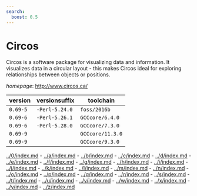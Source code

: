 ```yaml
---
search:
  boost: 0.5
---
```

# Circos

Circos is a software package for visualizing data and information.  It visualizes data in a circular layout - this makes Circos ideal for exploring  relationships between objects or positions.

*homepage*: <http://www.circos.ca/>

version | versionsuffix | toolchain
--------|---------------|----------
``0.69-5`` | ``-Perl-5.24.0`` | ``foss/2016b``
``0.69-6`` | ``-Perl-5.26.1`` | ``GCCcore/6.4.0``
``0.69-6`` | ``-Perl-5.28.0`` | ``GCCcore/7.3.0``
``0.69-9`` |  | ``GCCcore/11.3.0``
``0.69-9`` |  | ``GCCcore/9.3.0``

[../0/index.md](0) - [../a/index.md](a) - [../b/index.md](b) - [../c/index.md](c) - [../d/index.md](d) - [../e/index.md](e) - [../f/index.md](f) - [../g/index.md](g) - [../h/index.md](h) - [../i/index.md](i) - [../j/index.md](j) - [../k/index.md](k) - [../l/index.md](l) - [../m/index.md](m) - [../n/index.md](n) - [../o/index.md](o) - [../p/index.md](p) - [../q/index.md](q) - [../r/index.md](r) - [../s/index.md](s) - [../t/index.md](t) - [../u/index.md](u) - [../v/index.md](v) - [../w/index.md](w) - [../x/index.md](x) - [../y/index.md](y) - [../z/index.md](z)

